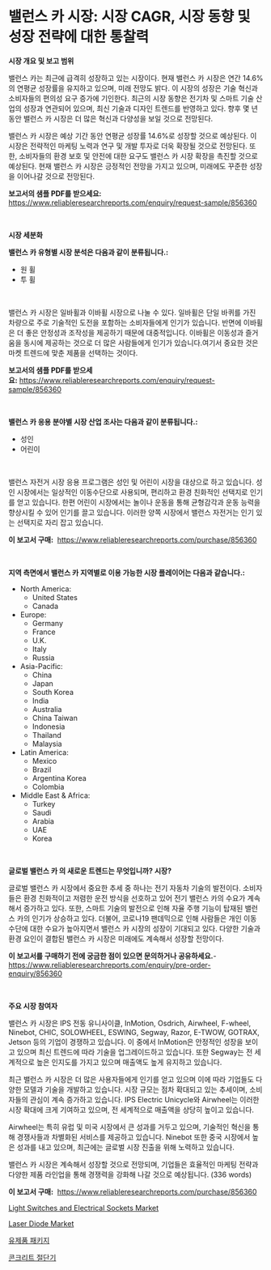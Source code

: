 <p><h1>밸런스 카 시장: 시장 CAGR, 시장 동향 및 성장 전략에 대한 통찰력</h1></p><p><strong>시장 개요 및 보고 범위</strong></p>
<p><p>밸런스 카는 최근에 급격히 성장하고 있는 시장이다. 현재 밸런스 카 시장은 연간 14.6%의 연평균 성장률을 유지하고 있으며, 미래 전망도 밝다. 이 시장의 성장은 기술 혁신과 소비자들의 편의성 요구 증가에 기인한다. 최근의 시장 동향은 전기차 및 스마트 기술 산업의 성장과 연관되어 있으며, 최신 기술과 디자인 트렌드를 반영하고 있다. 향후 몇 년 동안 밸런스 카 시장은 더 많은 혁신과 다양성을 보일 것으로 전망된다.</p><p>밸런스 카 시장은 예상 기간 동안 연평균 성장률 14.6%로 성장할 것으로 예상된다. 이 시장은 전략적인 마케팅 노력과 연구 및 개발 투자로 더욱 확장될 것으로 전망된다. 또한, 소비자들의 환경 보호 및 안전에 대한 요구도 밸런스 카 시장 확장을 촉진할 것으로 예상된다. 현재 밸런스 카 시장은 긍정적인 전망을 가지고 있으며, 미래에도 꾸준한 성장을 이어나갈 것으로 전망된다.</p></p>
<p><strong>보고서의 샘플 PDF를 받으세요:</strong> <a href="https://www.reliableresearchreports.com/enquiry/request-sample/856360">https://www.reliableresearchreports.com/enquiry/request-sample/856360</a></p>
<p>&nbsp;</p>
<p><strong>시장 세분화</strong></p>
<p><strong>밸런스 카 유형별 시장 분석은 다음과 같이 분류됩니다.:</strong></p>
<p><ul><li>원 휠</li><li>투 휠</li></ul></p>
<p>&nbsp;</p>
<p><p>밸런스 카 시장은 일바휠과 이바휠 시장으로 나눌 수 있다. 일바휠은 단일 바퀴를 가진 차량으로 주로 기술적인 도전을 포함하는 소비자들에게 인기가 있습니다. 반면에 이바휠은 더 좋은 안정성과 조작성을 제공하기 때문에 대중적입니다. 이바휠은 이동성과 즐거움을 동시에 제공하는 것으로 더 많은 사람들에게 인기가 있습니다.여기서 중요한 것은 마켓 트렌드에 맞춘 제품을 선택하는 것이다.</p></p>
<p><strong>보고서의 샘플 PDF를 받으세요:</strong>&nbsp;<a href="https://www.reliableresearchreports.com/enquiry/request-sample/856360">https://www.reliableresearchreports.com/enquiry/request-sample/856360</a></p>
<p>&nbsp;</p>
<p><strong> 밸런스 카 응용 분야별 시장 산업 조사는 다음과 같이 분류됩니다.:</strong></p>
<p><ul><li>성인</li><li>어린이</li></ul></p>
<p>&nbsp;</p>
<p><p>밸런스 자전거 시장 응용 프로그램은 성인 및 어린이 시장을 대상으로 하고 있습니다. 성인 시장에서는 일상적인 이동수단으로 사용되며, 편리하고 환경 친화적인 선택지로 인기를 얻고 있습니다. 한편 어린이 시장에서는 놀이나 운동을 통해 균형감각과 운동 능력을 향상시킬 수 있어 인기를 끌고 있습니다. 이러한 양쪽 시장에서 밸런스 자전거는 인기 있는 선택지로 자리 잡고 있습니다.</p></p>
<p><strong>이 보고서 구매:</strong>&nbsp; <a href="https://www.reliableresearchreports.com/purchase/856360">https://www.reliableresearchreports.com/purchase/856360</a></p>
<p>&nbsp;</p>
<p><strong>지역 측면에서 밸런스 카 지역별로 이용 가능한 시장 플레이어는 다음과 같습니다.:</strong></p>
<p><ul>
    <li>
        North America:
        <ul>
            <li>United States</li>
            <li>Canada</li>
        </ul>
    </li>
    <li>
        Europe:
        <ul>
            <li>Germany</li>
            <li>France</li>
            <li>U.K.</li>
            <li>Italy</li>
            <li>Russia</li>
        </ul>
    </li>
    <li>
        Asia-Pacific:
        <ul>
            <li>China</li>
            <li>Japan</li>
            <li>South Korea</li>
            <li>India</li>
            <li>Australia</li>
            <li>China Taiwan</li>
            <li>Indonesia</li>
            <li>Thailand</li>
            <li>Malaysia</li>
        </ul>
    </li>
    <li>
        Latin America:
        <ul>
            <li>Mexico</li>
            <li>Brazil</li>
            <li>Argentina Korea</li>
            <li>Colombia</li>
        </ul>
    </li>
    <li>
        Middle East & Africa:
        <ul>
            <li>Turkey</li>
            <li>Saudi</li>
            <li>Arabia</li>
            <li>UAE</li>
            <li>Korea</li>
        </ul>
    </li>
    </ul></p>
<p>&nbsp;</p>
<p><strong>글로벌 밸런스 카 의 새로운 트렌드는 무엇입니까? 시장?</strong></p>
<p><p>글로벌 밸런스 카 시장에서 중요한 추세 중 하나는 전기 자동차 기술의 발전이다. 소비자들은 환경 친화적이고 저렴한 운전 방식을 선호하고 있어 전기 밸런스 카의 수요가 계속해서 증가하고 있다. 또한, 스마트 기술의 발전으로 인해 자율 주행 기능이 탑재된 밸런스 카의 인기가 상승하고 있다. 더불어, 코로나19 팬데믹으로 인해 사람들은 개인 이동 수단에 대한 수요가 높아지면서 밸런스 카 시장의 성장이 기대되고 있다. 다양한 기술과 환경 요인이 결합된 밸런스 카 시장은 미래에도 계속해서 성장할 전망이다.</p></p>
<p><strong>이 보고서를 구매하기 전에 궁금한 점이 있으면 문의하거나 공유하세요.</strong>- <a href="https://www.reliableresearchreports.com/enquiry/pre-order-enquiry/856360">https://www.reliableresearchreports.com/enquiry/pre-order-enquiry/856360</a></p>
<p>&nbsp;</p>
<p><strong>주요 시장 참여자</strong></p>
<p><p>밸런스 카 시장은 IPS 전동 유니사이클, InMotion, Osdrich, Airwheel, F-wheel, Ninebot, CHIC, SOLOWHEEL, ESWING, Segway, Razor, E-TWOW, GOTRAX, Jetson 등의 기업이 경쟁하고 있습니다. 이 중에서 InMotion은 안정적인 성장을 보이고 있으며 최신 트렌드에 따라 기술을 업그레이드하고 있습니다. 또한 Segway는 전 세계적으로 높은 인지도를 가지고 있으며 매출액도 높게 유지하고 있습니다. </p><p>최근 밸런스 카 시장은 더 많은 사용자들에게 인기를 얻고 있으며 이에 따라 기업들도 다양한 모델과 기술을 개발하고 있습니다. 시장 규모는 점차 확대되고 있는 추세이며, 소비자들의 관심이 계속 증가하고 있습니다. IPS Electric Unicycle와 Airwheel는 이러한 시장 확대에 크게 기여하고 있으며, 전 세계적으로 매출액을 상당히 높이고 있습니다. </p><p>Airwheel는 특히 유럽 및 미국 시장에서 큰 성과를 거두고 있으며, 기술적인 혁신을 통해 경쟁사들과 차별화된 서비스를 제공하고 있습니다. Ninebot 또한 중국 시장에서 높은 성과를 내고 있으며, 최근에는 글로벌 시장 진출을 위해 노력하고 있습니다.</p><p>밸런스 카 시장은 계속해서 성장할 것으로 전망되며, 기업들은 효율적인 마케팅 전략과 다양한 제품 라인업을 통해 경쟁력을 강화해 나갈 것으로 예상됩니다. (336 words)</p></p>
<p><strong>이 보고서 구매:</strong>&nbsp;&nbsp;<a href="https://www.reliableresearchreports.com/purchase/856360">https://www.reliableresearchreports.com/purchase/856360</a></p>
<p><p><a href="https://github.com/lataunyatinikmelvin59ilbd0dv/Market-Research-Report-List-1/blob/main/light-switches-and-electrical-sockets-market.md">Light Switches and Electrical Sockets Market</a></p><p><a href="https://github.com/JameTravis/Market-Research-Report-List-4/blob/main/laser-diode-market.md">Laser Diode Market</a></p><p><a href="https://github.com/fernandotryO5lson96765/Market-Research-Report-List-1/blob/main/59663309174.md">유제품 패키지</a></p><p><a href="https://github.com/CliftonFisher9067/Market-Research-Report-List-1/blob/main/85729699173.md">콘크리트 절단기</a></p></p>
